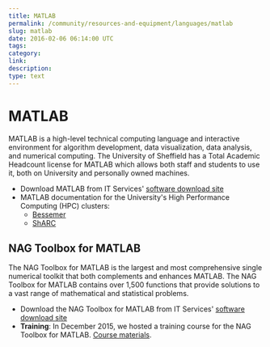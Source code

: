 ```yaml
---
title: MATLAB
permalink: /community/resources-and-equipment/languages/matlab
slug: matlab
date: 2016-02-06 06:14:00 UTC
tags:
category:
link:
description:
type: text
---
```


MATLAB
======

MATLAB is a high-level technical computing language and interactive environment for
algorithm development, data visualization, data analysis, and numerical computing.
The University of Sheffield has a Total Academic Headcount license for MATLAB which
allows both staff and students to use it,
both on University and personally owned machines.

  * Download MATLAB from IT Services' [software download site](https://www.sheffield.ac.uk/software/)
  * MATLAB documentation for the University's High Performance Computing (HPC) clusters:
      * [Bessemer](https://docs.hpc.shef.ac.uk/en/latest/bessemer/software/apps/matlab.html)
      * [ShARC](https://docs.hpc.shef.ac.uk/en/latest/sharc/software/apps/matlab.html)

NAG Toolbox for MATLAB
----------------------

The NAG Toolbox for MATLAB is the largest and most comprehensive single numerical toolkit that both complements and enhances MATLAB.
The NAG Toolbox for MATLAB contains over 1,500 functions that 
provide solutions to a vast range of mathematical and statistical problems.

  * Download the NAG Toolbox for MATLAB from IT Services' [software download site](https://www.sheffield.ac.uk/software/)
  * **Training**: In December 2015, we hosted a training course for the NAG Toolbox for MATLAB. 
    [Course materials](http://monet.nag.co.uk/nag_toolbox_training/sheffield/MATLAB/).

